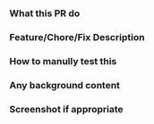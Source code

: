 ### What this PR do

### Feature/Chore/Fix Description

### How to manully test this

### Any  background content

### Screenshot if appropriate
